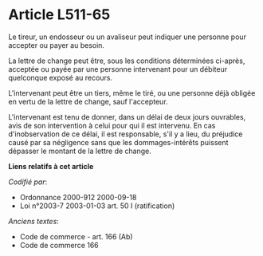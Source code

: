 # Article L511-65

Le tireur, un endosseur ou un avaliseur peut indiquer une personne pour accepter ou payer au besoin.

La lettre de change peut être, sous les conditions déterminées ci-après, acceptée ou payée par une personne intervenant pour
un débiteur quelconque exposé au recours.

L'intervenant peut être un tiers, même le tiré, ou une personne déjà obligée en vertu de la lettre de change, sauf
l'accepteur.

L'intervenant est tenu de donner, dans un délai de deux jours ouvrables, avis de son intervention à celui pour qui il est
intervenu. En cas d'inobservation de ce délai, il est responsable, s'il y a lieu, du préjudice causé par sa négligence sans
que les dommages-intérêts puissent dépasser le montant de la lettre de change.

**Liens relatifs à cet article**

_Codifié par_:

  - Ordonnance 2000-912 2000-09-18
  - Loi n°2003-7 2003-01-03 art. 50 I (ratification)

_Anciens textes_:

  - Code de commerce - art. 166 (Ab)
  - Code de commerce 166
